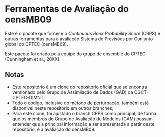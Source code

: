 # Ferramentas de Avaliação do oensMB09

Este é o pacote que fornece o _Continuous Rank Probability Score_ (CRPS) e outras ferramentas para a avaliação Sistema de Previsões por Conjunto global do CPTEC (oensMB09).

Este pacote foi criado pela equipe do grupo de ensemble do CPTEC (Cunningham et al., 20XX).

## Notas

* Este repositório é um clone do repositório oficial que se encontra versionado pelo Grupo de Assimilação de Dados (GAD) da CGCT-CPTEC-DIMNT;
* Todo o código, inclusive do método de perturbação, também está disponível neste repositório em outros branches;
* Para este clone, foi ajustado o branch CRPS como principal, de forma que os membros do Grupo de Avaliação de Modelos (GAM) possam entender que a principal informação a ser apresentada a partir deste repositório, é a avaliação do oensMB09.
